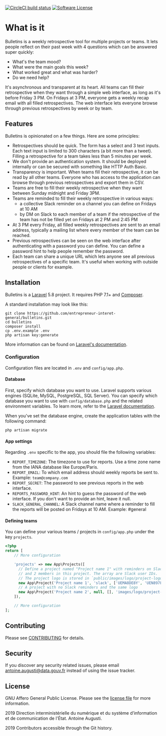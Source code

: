 [![CircleCI build status](https://img.shields.io/circleci/project/github/entrepreneur-interet-general/bulletins.svg?style=flat-square)](https://circleci.com/gh/entrepreneur-interet-general/bulletins)
[![Software License](https://img.shields.io/badge/License-AGPL-orange.svg?style=flat-square)](https://github.com/entrepreneur-interet-general/bulletins/blob/master/LICENSE)

# What is it
Bulletins is a weekly retrospective tool for multiple projects or teams. It lets people reflect on their past week with 4 questions which can be answered super quickly:
- What's the team mood?
- What were the main goals this week?
- What worked great and what was harder?
- Do we need help?

It's asynchronous and transparent at its heart. All teams can fill their retrospective when they want through a simple web interface, as long as it's before Friday 3 PM. On Fridays at 3 PM, everyone gets a weekly recap email with all filled retrospectives. The web interface lets everyone browse through previous retrospectives by week or by team.

## Features
Bulletins is opinionated on a few things. Here are some principles:
- Retrospectives should be quick. The form has a select and 3 text inputs. Each text input is limited to 300 characters (a bit more than a tweet). Filling a retrospective for a team takes less than 5 minutes per week.
- We don't provide an authentication system. It should be deployed internally or can be secured with something like HTTP Auth Basic.
- Transparency is important. When teams fill their retrospective, it can be read by all other teams. Everyone who has access to the application can browse through previous retrospectives and export them in CSV.
- Teams are free to fill their weekly retrospective when they want between Sunday midnight and Friday 3PM.
- Teams are reminded to fill their weekly retrospective in various ways:
    - a collective Slack reminder on a channel you can define on Fridays at 10 AM
    - by DM on Slack to each member of a team if the retrospective of the team has not be filled yet on Fridays at 2 PM and 2:45 PM
- At 3 PM every Friday, all filled weekly retrospectives are sent to an email address, typically a mailing list where every member of the team can be reached.
- Previous retrospectives can be seen on the web interface after authenticating with a password you can define. You can define a password hint to help people remember the password.
- Each team can share a unique URL which lets anyone see all previous retrospectives of a specific team. It's useful when working with outside people or clients for example.

## Installation
Bulletins is a [Laravel](https://laravel.com) 5.8 project. It requires PHP 7.1+ and [Composer](https://getcomposer.org).

A standard installation may look like this:
```
git clone https://github.com/entrepreneur-interet-general/bulletins.git
cd bulletins
composer install
cp .env.example .env
php artisan key:generate
```

More information can be found on [Laravel's documentation](https://laravel.com/docs/5.8#installation).

### Configuration
Configuration files are located in `.env` and `config/app.php`.

#### Database
First, specify which database you want to use. Laravel supports various engines (SQLite, MySQL, PostgreSQL, SQL Server). You can specify which database you want to use with `config/database.php` and the related environment variables. To learn more, refer to the [Laravel documentation](https://laravel.com/docs/5.8/database#configuration).

When you've set the database engine, create the application tables with the following command:
```
php artisan migrate
```

#### App settings
Regarding `.env` specific to the app, you should file the following variables:

- `REPORT_TIMEZONE`: The timezone to use for reports. Use a time zone name from the IANA database like Europe/Paris.
- `REPORT_EMAIL`: To which email address should weekly reports be sent to. Example: `team@company.com`
- `REPORT_SECRET`: The password to see previous reports in the web interface.
- `REPORTS_PASSWORD_HINT`: An hint to guess the password of the web interface. If you don't want to provide an hint, leave it null.
- `SLACK_GENERAL_CHANNEL`: A Slack channel name where a reminder to fill the reports will be posted on Fridays at 10 AM. Example: #general

#### Defining teams
You can define your various teams / projects in `config/app.php` under the key `projects`.

```php
<?php
return [
    // More configuration

    'projects' => new App\Projects([
      // Define a project named "Project name 1" with reminders on Slack
      // and 2 members in this project. The array are Slack user IDs.
      // The project logo is stored in `public/images/logo/project-logo.png`
      new App\Project('Project name 1', 'slack', ['UEMA8DE8Y', 'UEN897F5K'], 'images/logo/project-logo.png'),
      // A project with no Slack reminders and the same logo
      new App\Project('Project name 2', null, [], 'images/logo/project-logo.png'),
    ]),

    // More configuration
];
```

## Contributing
Please see [CONTRIBUTING](CONTRIBUTING.md) for details.

## Security
If you discover any security related issues, please email antoine.augusti@data.gouv.fr instead of using the issue tracker.

## License
GNU Affero General Public License. Please see the [license file](LICENSE) for more information.

2019 Direction interministérielle du numérique et du système d’information et de communication de l'État. Antoine Augusti.

2019 Contributors accessible through the Git history.
